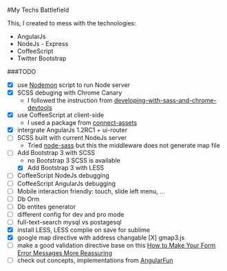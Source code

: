 #My Techs Battlefield

This, I created to mess with the technologies:

* AngularJs
* NodeJs - Express
* CoffeeScript
* Twitter Bootstrap

###TODO
- [X] use [Nodemon](https://github.com/remy/nodemon) script to run Node server
- [X] SCSS debuging with Chrome Canary
	- I followed the instruction from [developing-with-sass-and-chrome-devtools](http://net.tutsplus.com/tutorials/html-css-techniques/developing-with-sass-and-chrome-devtools/)
- [X] use CoffeeScript at client-side 
	- I used a package from [connect-assets](https://github.com/adunkman/connect-assets)
- [X] intergrate AngularJs 1.2RC1 + ui-router
- [ ] SCSS built with current NodeJs server
	- Tried [node-sass](https://github.com/andrew/node-sass) but this the middleware does not generate map file
- [ ] Add Bootstrap 3 with SCSS
	-  no Bootstrap 3 SCSS is available
	- [X] Add Bootstrap 3 with LESS
- [ ] CoffeeScript NodeJs debugging
- [ ] CoffeeScript AngularJs debugging
- [ ] Mobile interaction friendly: touch, slide left menu, ...
- [ ] Db Orm
- [ ] Db entites generator
- [ ] different config for dev and pro mode
- [ ] full-text-search mysql vs postagesql
- [X] install LESS, LESS complie on save for sublime
- [X] google map directive with address changable
	[X] gmap3.js
- [ ] make a good validation directive base on this [How to Make Your Form Error Messages More Reassuring](http://uxmovement.com/forms/how-to-make-your-form-error-messages-more-reassuring/)
- [ ] check out concepts, implementations from [AngularFun](https://github.com/CaryLandholt/AngularFun)
